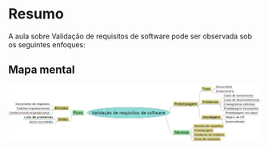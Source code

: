 # Resumo

A aula sobre Validação de requisitos de software pode ser observada sob os seguintes enfoques:

## Mapa mental

![Mapa mental da aula](../../../../../images/engenharia_de_software/es3_2.png)